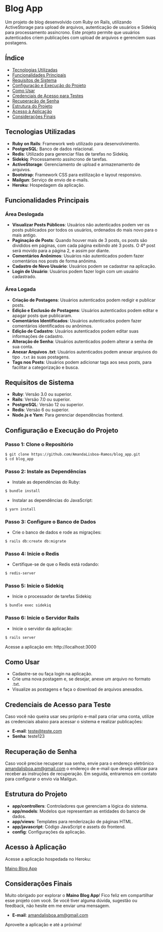 # Blog App

Um projeto de blog desenvolvido com Ruby on Rails, utilizando ActiveStorage para upload de arquivos, autenticação de usuários e Sidekiq para processamento assíncrono. Este projeto permite que usuários autenticados criem publicações com upload de arquivos e gerenciem suas postagens.

## Índice
- [Tecnologias Utilizadas](#Tecnologias-Utilizadas)
- [Funcionalidades Principais](#Funcionalidades-Principais)
- [Requisitos de Sistema](#Requisitos-de-Sistema)
- [Configuração e Execução do Projeto](#Configuração-e-Execução-do-Projeto)
- [Como Usar](#Como-Usar)
- [Credenciais de Acesso para Testes](#Credenciais-de-Acesso-para-Teste)
- [Recuperação de Senha](#Recuperação-de-Senha)
- [Estrutura do Projeto](#Estrutura-do-Projeto)
- [Acesso à Aplicação](#Acesso-à-Aplicação)
- [Considerações Finais](#Considerações-Finais)

## Tecnologias Utilizadas

- **Ruby on Rails**: Framework web utilizado para desenvolvimento.
- **PostgreSQL**: Banco de dados relacional.
- **Redis**: Utilizado para gerenciar filas de tarefas no Sidekiq.
- **Sidekiq**: Processamento assíncrono de tarefas.
- **ActiveStorage**: Gerenciamento de upload e armazenamento de arquivos.
- **Bootstrap**: Framework CSS para estilização e layout responsivo.
- **Mailgun**: Serviço de envio de e-mails.
- **Heroku**: Hospedagem da aplicação.

## Funcionalidades Principais

### Área Deslogada
- **Visualizar Posts Públicos**: Usuários não autenticados podem ver os posts publicados por todos os usuários, ordenados do mais novo para o mais antigo.
- **Paginação de Posts**: Quando houver mais de 3 posts, os posts são divididos em páginas, com cada página exibindo até 3 posts. O 4º post será movido para a página 2, e assim por diante.
- **Comentários Anônimos**: Usuários não autenticados podem fazer comentários nos posts de forma anônima.
- **Cadastro de Novo Usuário**: Usuários podem se cadastrar na aplicação.
- **Login de Usuário**: Usuários podem fazer login com um usuário cadastrado.

### Área Logada
- **Criação de Postagens**: Usuários autenticados podem redigir e publicar posts.
- **Edição e Exclusão de Postagens**: Usuários autenticados podem editar e apagar posts que publicaram.
- **Comentários Identificados**: Usuários autenticados podem fazer comentários identificados ou anônimos.
- **Edição de Cadastro**: Usuários autenticados podem editar suas informações de cadastro.
- **Alteração de Senha**: Usuários autenticados podem alterar a senha de sua conta.
- **Anexar Arquivos .txt**: Usuários autenticados podem anexar arquivos do tipo `.txt` às suas postagens.
- **Tags nos Posts**: Usuários podem adicionar tags aos seus posts, para facilitar a categorização e busca.


## Requisitos de Sistema

- **Ruby**: Versão 3.0 ou superior.
- **Rails**: Versão 7.0 ou superior.
- **PostgreSQL**: Versão 12 ou superior.
- **Redis**: Versão 6 ou superior.
- **Node.js e Yarn**: Para gerenciar dependências frontend.

## Configuração e Execução do Projeto

### Passo 1: Clone o Repositório

```bash
$ git clone https://github.com/AmandaLisboa-Ramos/blog_app.git
$ cd blog_app
```
### Passo 2: Instale as Dependências
- Instale as dependências do Ruby:

```bash
$ bundle install
```
- Instalar as dependências do JavaScript:

```bash
$ yarn install
```

### Passo 3: Configure o Banco de Dados
- Crie o banco de dados e rode as migrações:

```bash
$ rails db:create db:migrate
```

### Passo 4: Inicie o Redis
- Certifique-se de que o Redis está rodando:

```bash
$ redis-server
```

### Passo 5: Inicie o Sidekiq
- Inicie o processador de tarefas Sidekiq:

```bash
$ bundle exec sidekiq
```

### Passo 6: Inicie o Servidor Rails
- Inicie o servidor da aplicação:

```bash
$ rails server
```
Acesse a aplicação em: http://localhost:3000

## Como Usar

- Cadastre-se ou faça login na aplicação.
- Crie uma nova postagem e, se desejar, anexe um arquivo no formato .txt.
- Visualize as postagens e faça o download de arquivos anexados.

## Credenciais de Acesso para Teste

Caso você não queira usar seu próprio e-mail para criar uma conta, utilize as credenciais abaixo para acessar o sistema e realizar publicações:

- **E-mail**: teste@teste.com
- **Senha**: teste123

## Recuperação de Senha

Caso você precise recuperar sua senha, envie para o endereço eletrônico [amandalisboa.am@gmail.com](mailto:amandalisboa.am@gmail.com) o endereço de e-mail que deseja utilizar para receber as instruções de recuperação. Em seguida, entraremos em contato para configurar o envio via Mailgun.

## Estrutura do Projeto

- **app/controllers**: Controladores que gerenciam a lógica do sistema.
- **app/models**: Modelos que representam as entidades do banco de dados.
- **app/views**: Templates para renderização de páginas HTML.
- **app/javascript**: Código JavaScript e assets do frontend.
- **config**: Configurações da aplicação.

## Acesso à Aplicação

Acesse a aplicação hospedada no Heroku:

[Maino Blog App](https://maino-blog-app-42b69062fd81.herokuapp.com/)

## Considerações Finais

Muito obrigado por explorar o **Maino Blog App**! Fico feliz em compartilhar esse projeto com você. Se você tiver alguma dúvida, sugestão ou feedback, não hesite em me enviar uma mensagem.

- **E-mail**: amandalisboa.am@gmail.com

Aproveite a aplicação e até a próxima!
